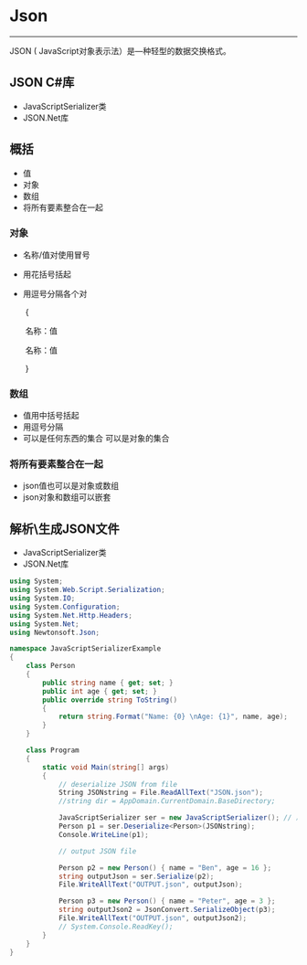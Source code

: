 # Json

---

JSON ( JavaScript对象表示法）是—种轻型的数据交换格式。

## JSON C#库

+ JavaScriptSerializer类
+ JSON.Net库

## 概括

+ 值
+ 对象 
+ 数组 
+ 将所有要素整合在一起

### 对象

+ 名称/值对使用冒号

+ 用花括号括起

+ 用逗号分隔各个对

  ​	{

  ​		名称：值

  ​		名称：值

  ​	}

### 数组
+ 值用中括号括起
+ 用逗号分隔
+ 可以是任何东西的集合 可以是对象的集合

### 将所有要素整合在一起
+ json值也可以是对象或数组
+ json对象和数组可以嵌套


## 解析\生成JSON文件
+ JavaScriptSerializer类
+ JSON.Net库
```C#
using System;
using System.Web.Script.Serialization;
using System.IO;
using System.Configuration;
using System.Net.Http.Headers;
using System.Net;
using Newtonsoft.Json;

namespace JavaScriptSerializerExample
{
    class Person
    {
        public string name { get; set; }
        public int age { get; set; }
        public override string ToString()
        {
            return string.Format("Name: {0} \nAge: {1}", name, age);
        }
    }

    class Program
    {
        static void Main(string[] args)
        {
            // deserialize JSON from file
            String JSONstring = File.ReadAllText("JSON.json");
            //string dir = AppDomain.CurrentDomain.BaseDirectory;

            JavaScriptSerializer ser = new JavaScriptSerializer(); // 反序列化
            Person p1 = ser.Deserialize<Person>(JSONstring);
            Console.WriteLine(p1);

            // output JSON file

            Person p2 = new Person() { name = "Ben", age = 16 };
            string outputJson = ser.Serialize(p2);
            File.WriteAllText("OUTPUT.json", outputJson);

            Person p3 = new Person() { name = "Peter", age = 3 };
            string outputJson2 = JsonConvert.SerializeObject(p3);
            File.WriteAllText("OUTPUT.json", outputJson2);
            // System.Console.ReadKey();
        }
    }
}
```
